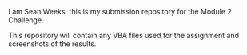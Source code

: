 I am Sean Weeks, this is my submission repository for the Module 2 Challenge.

This repository will contain any VBA files used for the assignment and screenshots of the results.
